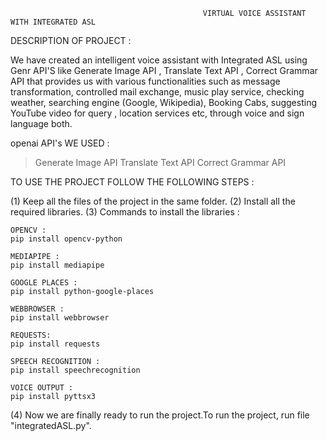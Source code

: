 

                                               VIRTUAL VOICE ASSISTANT WITH INTEGRATED ASL

DESCRIPTION OF PROJECT : 

We have created an intelligent voice assistant with Integrated ASL using Genr API'S like Generate Image API ,
Translate Text API , Correct Grammar API  that provides us with various functionalities such as message transformation, 
controlled mail exchange, music play service, checking weather, searching engine (Google, Wikipedia), Booking Cabs, 
suggesting YouTube video for query , location services etc, through voice and sign language both.

openai API's WE USED : 
> Generate Image API
> Translate Text API
> Correct Grammar API

TO USE THE PROJECT FOLLOW THE FOLLOWING STEPS :

(1) Keep all the files of the project in the same folder.
(2) Install all the required libraries.
(3) Commands to install the libraries : 
    
    OPENCV : 
    pip install opencv-python
    
    MEDIAPIPE :
    pip install mediapipe
    
    GOOGLE PLACES :
    pip install python-google-places
    
    WEBBROWSER :
    pip install webbrowser
    
    REQUESTS:
    pip install requests
    
    SPEECH RECOGNITION :
    pip install speechrecognition
    
    VOICE OUTPUT :
    pip install pyttsx3
    
 (4) Now we are finally ready to run the project.To run the project, run file "integratedASL.py". 
